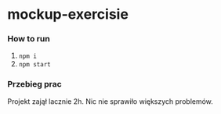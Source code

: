 # mockup-exercisie

### How to run
1. `npm i`
2. `npm start`

### Przebieg prac
Projekt zajął lacznie 2h. Nic nie sprawiło większych problemów.
